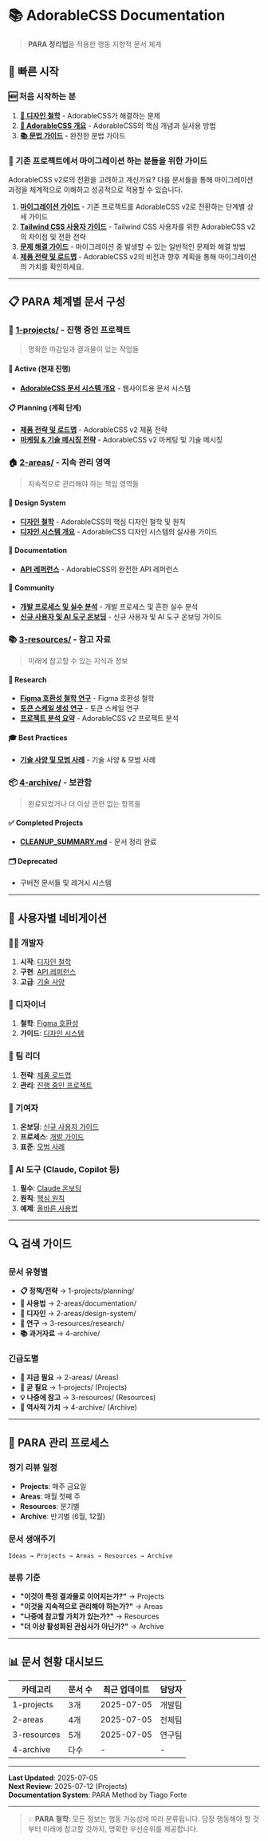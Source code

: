 # 📚 AdorableCSS Documentation

> **PARA 정리법**을 적용한 행동 지향적 문서 체계

## 🚀 빠른 시작

### 🆕 처음 시작하는 분
1. **[🎨 디자인 철학](/docs/5-public/mdx/00-background.md)** - AdorableCSS가 해결하는 문제
2. **[📖 AdorableCSS 개요](/docs/5-public/mdx/01-overview.md)** - AdorableCSS의 핵심 개념과 실사용 방법
3. **[📚 문법 가이드](/docs/5-public/mdx/11-syntax-guide.md)** - 완전한 문법 가이드

### 🔄 기존 프로젝트에서 마이그레이션 하는 분들을 위한 가이드

AdorableCSS v2로의 전환을 고려하고 계신가요? 다음 문서들을 통해 마이그레이션 과정을 체계적으로 이해하고 성공적으로 적용할 수 있습니다.

1.  **[마이그레이션 가이드](/docs/5-public/guides/MIGRATION_GUIDE.md)** - 기존 프로젝트를 AdorableCSS v2로 전환하는 단계별 상세 가이드
2.  **[Tailwind CSS 사용자 가이드](/docs/5-public/guides/TAILWIND_USERS.md)** - Tailwind CSS 사용자를 위한 AdorableCSS v2의 차이점 및 전환 전략
3.  **[문제 해결 가이드](/docs/5-public/guides/troubleshooting.md)** - 마이그레이션 중 발생할 수 있는 일반적인 문제와 해결 방법
4.  **[제품 전략 및 로드맵](/docs/1-projects/planning/PRODUCT_STRATEGY.md)** - AdorableCSS v2의 비전과 향후 계획을 통해 마이그레이션의 가치를 확인하세요.

---

## 📋 PARA 체계별 문서 구성

### 🎯 [1-projects/](/docs/1-projects/) - 진행 중인 프로젝트
> 명확한 마감일과 결과물이 있는 작업들

#### 🚧 Active (현재 진행)
- **[AdorableCSS 문서 시스템 개요](/docs/5-public/mdx/00-introduction.md)** - 웹사이트용 문서 시스템

#### 📋 Planning (계획 단계)
- **[제품 전략 및 로드맵](/docs/1-projects/planning/PRODUCT_STRATEGY.md)** - AdorableCSS v2 제품 전략
- **[마케팅 & 기술 메시징 전략](/docs/1-projects/planning/strategy/TECH_MESSAGING.md)** - AdorableCSS v2 마케팅 및 기술 메시징

### 🏠 [2-areas/](/docs/2-areas/) - 지속 관리 영역
> 지속적으로 관리해야 하는 책임 영역들

#### 🎨 Design System
- **[디자인 철학](/docs/2-areas/design-system/DESIGN_PHILOSOPHY.md)** - AdorableCSS의 핵심 디자인 철학 및 원칙
- **[디자인 시스템 개요](/docs/2-areas/design-system/DESIGN_SYSTEM_OVERVIEW.md)** - AdorableCSS 디자인 시스템의 실사용 가이드

#### 📖 Documentation  
- **[API 레퍼런스](/docs/2-areas/documentation/REFERENCE.md)** - AdorableCSS의 완전한 API 레퍼런스

#### 👥 Community
- **[개발 프로세스 및 실수 분석](/docs/2-areas/community/development/CONTRIBUTING.md)** - 개발 프로세스 및 흔한 실수 분석
- **[신규 사용자 및 AI 도구 온보딩](/docs/2-areas/community/onboarding/CLAUDE-ONBOARDING.md)** - 신규 사용자 및 AI 도구 온보딩 가이드

### 📚 [3-resources/](/docs/3-resources/) - 참고 자료
> 미래에 참고할 수 있는 지식과 정보

#### 🔬 Research
- **[Figma 호환성 철학 연구](/docs/3-resources/research/background-figma-compatibility.md)** - Figma 호환성 철학
- **[토큰 스케일 생성 연구](/docs/3-resources/research/token-scale-generator.md)** - 토큰 스케일 연구
- **[프로젝트 분석 요약](/docs/3-resources/research/project-analysis-summary.md)** - AdorableCSS v2 프로젝트 분석

#### 🎓 Best Practices
- **[기술 사양 및 모범 사례](/docs/3-resources/best-practices/technical/)** - 기술 사양 & 모범 사례

### 📦 [4-archive/](4-archive/) - 보관함
> 완료되었거나 더 이상 관련 없는 항목들

#### ✅ Completed Projects
- **[CLEANUP_SUMMARY.md](4-archive/completed-projects/CLEANUP_SUMMARY.md)** - 문서 정리 완료

#### 🗂 Deprecated
- 구버전 문서들 및 레거시 시스템

---

## 🧭 사용자별 네비게이션

### 👨‍💻 개발자
1. **시작**: [디자인 철학](2-areas/design-system/DESIGN_PHILOSOPHY.md)
2. **구현**: [API 레퍼런스](2-areas/documentation/REFERENCE.md)
3. **고급**: [기술 사양](3-resources/best-practices/technical/)

### 🎨 디자이너
1. **철학**: [Figma 호환성](3-resources/research/background-figma-compatibility.md)
2. **가이드**: [디자인 시스템](2-areas/design-system/DESIGN_SYSTEM_OVERVIEW.md)

### 👥 팀 리더
1. **전략**: [제품 로드맵](1-projects/planning/PRODUCT_STRATEGY.md)
2. **관리**: [진행 중인 프로젝트](1-projects/)

### 🤝 기여자
1. **온보딩**: [신규 사용자 가이드](2-areas/community/onboarding/)
2. **프로세스**: [개발 가이드](2-areas/community/development/)
3. **표준**: [모범 사례](3-resources/best-practices/)

### 🤖 AI 도구 (Claude, Copilot 등)
1. **필수**: [Claude 온보딩](2-areas/community/onboarding/CLAUDE-ONBOARDING.md)
2. **원칙**: [핵심 원칙](2-areas/community/onboarding/CORE-PRINCIPLES.md)
3. **예제**: [올바른 사용법](2-areas/community/onboarding/WRONG-VS-RIGHT.md)

---

## 🔍 검색 가이드

### 문서 유형별
- **📋 정책/전략** → 1-projects/planning/
- **📖 사용법** → 2-areas/documentation/  
- **🎨 디자인** → 2-areas/design-system/
- **🔬 연구** → 3-resources/research/
- **📚 과거자료** → 4-archive/

### 긴급도별
- **🚨 지금 필요** → 2-areas/ (Areas)
- **📅 곧 필요** → 1-projects/ (Projects)  
- **💡 나중에 참고** → 3-resources/ (Resources)
- **📜 역사적 가치** → 4-archive/ (Archive)

---

## 🔄 PARA 관리 프로세스

### 정기 리뷰 일정
- **Projects**: 매주 금요일
- **Areas**: 매월 첫째 주
- **Resources**: 분기별
- **Archive**: 반기별 (6월, 12월)

### 문서 생애주기
```
Ideas → Projects → Areas → Resources → Archive
```

### 분류 기준
- **"이것이 특정 결과물로 이어지는가?"** → Projects
- **"이것을 지속적으로 관리해야 하는가?"** → Areas  
- **"나중에 참고할 가치가 있는가?"** → Resources
- **"더 이상 활성화된 관심사가 아닌가?"** → Archive

---

## 📊 문서 현황 대시보드

| 카테고리 | 문서 수 | 최근 업데이트 | 담당자 |
|----------|---------|---------------|--------|
| 1-projects | 3개 | 2025-07-05 | 개발팀 |
| 2-areas | 4개 | 2025-07-05 | 전체팀 |
| 3-resources | 5개 | 2025-07-05 | 연구팀 |
| 4-archive | 다수 | - | - |

---

**Last Updated**: 2025-07-05  
**Next Review**: 2025-07-12 (Projects)  
**Documentation System**: PARA Method by Tiago Forte

---

> 💡 **PARA 철학**: 모든 정보는 행동 가능성에 따라 분류됩니다. 당장 행동해야 할 것부터 미래에 참고할 것까지, 명확한 우선순위를 제공합니다.
